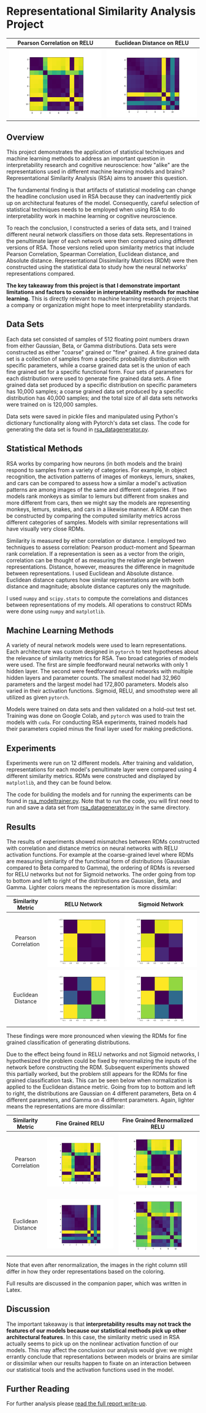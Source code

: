 # Representational Similarity Analysis Project

Pearson Correlation on RELU                             | Euclidean Distance on RELU
:------------------------------------------------------:|:-------------------------------------------------:
![My Image](Images/simple_net_relu_fine_grain_correlation.png) | ![My Image](Images/simple_net_relu_fine_grain_euclid.png)

## Overview

This project demonstrates the application of statistical techniques and machine learning methods to address an important question in interpretability research and cognitive neuroscience:  how "alike" are the representations used in different machine learning models and brains?  Representational Similarity Analysis (RSA) aims to answer this question.

The fundamental finding is that artifacts of statistical modeling can change the headline conclusion used in RSA because they can inadvertently pick up on architectural features of the model.  Consequently, careful selection of statistical techniques needs to be employed when using RSA to do interpretability work in machine learning or cognitive neuroscience.

To reach the conclusion, I constructed a series of data sets, and I trained different neural network classifiers on those data sets.  Representations in the penultimate layer of each network were then compared using different versions of RSA.  Those versions relied upon similarity metrics that include Pearson Correlation, Spearman Correlation, Euclidean distance, and Absolute distance.  Representational Dissimilarity Matrices (RDM) were then constructed using the statistical data to study how the neural networks' representations compared.

**The key takeaway from this project is that I demonstrate important limitations and factors to consider in interpretability methods for machine learning.**  This is directly relevant to machine learning research projects that a company or organization might hope to meet interpretability standards.

## Data Sets

Each data set consisted of samples of 512 floating point numbers drawn from either Gaussian, Beta, or Gamma distributions.  Data sets were constructed as either "coarse" grained or "fine" grained.  A fine grained data set is a collection of samples from a specific probability distribution with specific parameters, while a coarse grained data set is the union of each fine grained set for a specific functional form.  Four sets of parameters for each distribution were used to generate fine grained data sets.  A fine grained data set produced by a specific distribution on specific parameters has 10,000 samples; a coarse grained data set produced by a specific distribution has 40,000 samples; and the total size of all data sets networks were trained on is 120,000 samples.

Data sets were saved in pickle files and manipulated using Python's dictionary functionality along with Pytorch's data set class.  The code for generating the data set is found in [rsa_datagenerator.py](rsa_datagenerator.py).

## Statistical Methods

RSA works by comparing how neurons (in both models and the brain) respond to samples from a variety of categories.  For example, in object recognition, the activation patterns of images of monkeys, lemurs, snakes, and cars can be compared to assess how a similar a model's activation patterns are among images of the same and different categories.  If two models rank monkeys as similar to lemurs but different from snakes and more different from cars, then we might say the models are representing monkeys, lemurs, snakes, and cars in a likewise manner.  A RDM can then be constructed by comparing the computed similarity metrics across different categories of samples.  Models with similar representations will have visually very close RDMs.

Similarity is measured by either correlation or distance.  I employed two techniques to assess correlation:  Pearson product-moment and Spearman rank correlation.  If a representation is seen as a vector from the origin, correlation can be thought of as measuring the relative angle between representations.  Distance, however, measures the difference in magnitude between representations.  I used Euclidean and Absolute distance.  Euclidean distance captures how similar representations are with both distance and magnitude; absolute distance captures only the magnitude.

I used `numpy` and `scipy.stats` to compute the correlations and distances between representations of my models.  All operations to construct RDMs were done using `numpy` and `matplotlib`.

## Machine Learning Methods

A variety of neural network models were used to learn representations.  Each architecture was custom designed in `pytorch` to test hypotheses about the relevance of similarity metrics for RSA.  Two broad categories of models were used.  The first are simple feedforward neural networks with only 1 hidden layer.  The second were feedforward neural networks with multiple hidden layers and parameter counts.  The smallest model had 32,960 parameters and the largest model had 172,800 parameters.  Models also varied in their activation functions.  Sigmoid, RELU, and smoothstep were all utilized as given `pytorch`.

Models were trained on data sets and then validated on a hold-out test set.  Training was done on Google Colab, and `pytorch` was used to train the models with `cuda`.  For conducting RSA experiments, trained models had their parameters copied minus the final layer used for making predictions.

## Experiments

Experiments were run on 12 different models.  After training and validation, representations for each model's penultimate layer were compared using 4 different similarity metrics.  RDMs were constructed and displayed by `matplotlib`, and they can be found below.

The code for building the models and for running the experiments can be found in [rsa_modeltrainer.py](rsa_modeltrainer.py).  Note that to run the code, you will first need to run and save a data set from [rsa_datagenerator.py](rsa_datagenerator.py) in the same directory.

## Results

The results of experiments showed mismatches between RDMs constructed with correlation and distance metrics on neural networks with RELU activation functions.  For example at the coarse-grained level where RDMs are measuring similarity of the functional form of distributions (Gaussian compared to Beta compared to Gamma), the ordering of RDMs is reversed for RELU networks but not for Sigmoid networks.  The order going from top to bottom and left to right of the distributions are Gaussian, Beta, and Gamma.  Lighter colors means the representation is more dissimilar:

 Similarity Metric  | RELU Network                                                     | Sigmoid Network
:------------------:|:----------------------------------------------------------------:|:------------------------------------------:
Pearson Correlation | ![My Image](Images/simple_net_relu_coarse_grain_correlation.png) | ![My Image](Images/simple_net_sigmoid_coarse_grain_correlation.png)
Euclidean Distance  | ![My Image](Images/simple_net_relu_coarse_grain_euclid.png)      | ![My Image](Images/simple_net_sigmoid_coarse_grain_euclid.png)

These findings were more pronounced when viewing the RDMs for fine grained classification of generating distributions.  

Due to the effect being found in RELU networks and not Sigmoid networks, I hypothesized the problem could be fixed by renormalizing the inputs of the network before constructing the RDM.  Subsequent experiments showed this partially worked, but the problem still appears for the RDMs for fine grained classification task.  This can be seen below when normalization is applied to the Euclidean distance metric.  Going from top to bottom and left to right, the distributions are Gaussian on 4 different parameters, Beta on 4 different parameters, and Gamma on 4 different parameters.  Again, lighter means the representations are more dissimilar:

 Similarity Metric  | Fine Grained RELU                                                | Fine Grained Renormalized RELU
:------------------:|:----------------------------------------------------------------:|:------------------------------------------:
Pearson Correlation | ![My Image](Images/simple_net_relu_fine_grain_correlation.png) | ![My Image](Images/simple_net_relu_fine_grain_correlation_renorm.png)
Euclidean Distance  | ![My Image](Images/simple_net_relu_fine_grain_euclid.png)      | ![My Image](Images/simple_net_relu_fine_grain_euclid_renorm.png)

Note that even after renormalization, the images in the right column still differ in how they order representations based on the coloring.

Full results are discussed in the companion paper, which was written in Latex.

## Discussion

The important takeaway is that **interpretability results may not track the features of our models because our statistical methods pick up other architectural features**.  In this case, the similarity metric used in RSA actually seems to pick up on the nonlinear activation function of our models.  This may affect the conclusion our analysis would give:  we might errantly conclude that representations between models or brains are similar or dissimilar when our results happen to fixate on an interaction between our statistical tools and the activation functions used in the model.

## Further Reading

For further analysis please [read the full report write-up](Rushing_RSA_draft1.pdf).
